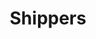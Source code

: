 ---
layout: child_layout/how_it_works__shippers
title: Shippers
permalink: /how-it-works/shippers/
hero: /assets/img/content/hero/hero-5.jpg
side_nav_id: 2
hero_classes: is-fullscreen
---